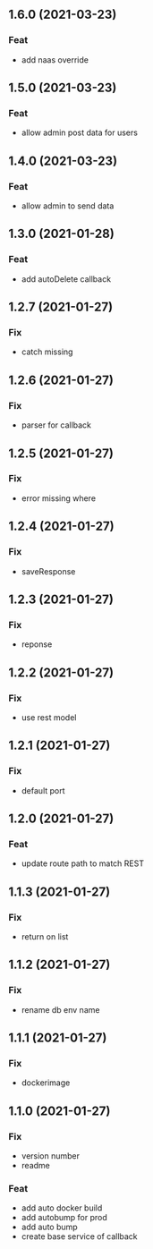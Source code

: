 ## 1.6.0 (2021-03-23)

### Feat

- add naas override

## 1.5.0 (2021-03-23)

### Feat

- allow admin post data for users

## 1.4.0 (2021-03-23)

### Feat

- allow admin to send data

## 1.3.0 (2021-01-28)

### Feat

- add autoDelete callback

## 1.2.7 (2021-01-27)

### Fix

-  catch missing

## 1.2.6 (2021-01-27)

### Fix

- parser for callback

## 1.2.5 (2021-01-27)

### Fix

- error missing where

## 1.2.4 (2021-01-27)

### Fix

- saveResponse

## 1.2.3 (2021-01-27)

### Fix

- reponse

## 1.2.2 (2021-01-27)

### Fix

- use rest model

## 1.2.1 (2021-01-27)

### Fix

- default port

## 1.2.0 (2021-01-27)

### Feat

- update route path to match REST

## 1.1.3 (2021-01-27)

### Fix

- return on list

## 1.1.2 (2021-01-27)

### Fix

- rename db env name

## 1.1.1 (2021-01-27)

### Fix

- dockerimage

## 1.1.0 (2021-01-27)

### Fix

- version number
- readme

### Feat

- add auto docker build
- add autobump for prod
- add auto bump
- create base service of callback
